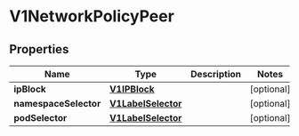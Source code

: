 

# V1NetworkPolicyPeer

## Properties

Name | Type | Description | Notes
------------ | ------------- | ------------- | -------------
**ipBlock** | [**V1IPBlock**](V1IPBlock.md) |  |  [optional]
**namespaceSelector** | [**V1LabelSelector**](V1LabelSelector.md) |  |  [optional]
**podSelector** | [**V1LabelSelector**](V1LabelSelector.md) |  |  [optional]



